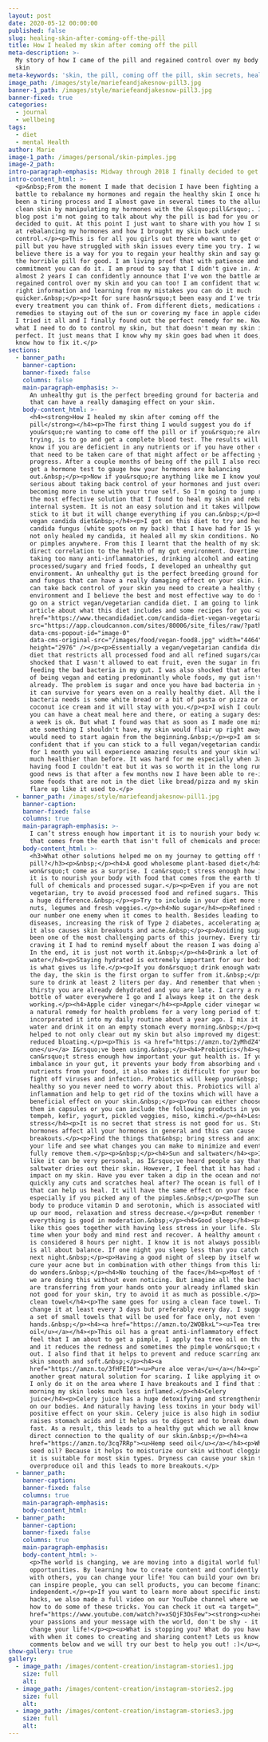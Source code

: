 ```yaml
---
layout: post
date: 2020-05-12 00:00:00
published: false
slug: healing-skin-after-coming-off-the-pill
title: How I healed my skin after coming off the pill
meta-description: >-
  My story of how I came of the pill and regained control over my body and my
  skin
meta-keywords: 'skin, the pill, coming off the pill, skin secrets, healthy skin, skin issues'
image_path: /images/style/mariefeandjakesnow-pill3.jpg
banner-1_path: /images/style/mariefeandjakesnow-pill3.jpg
banner-fixed: true
categories:
  - journal
  - wellbeing
tags:
  - diet
  - mental Health
author: Marie
image-1_path: /images/personal/skin-pimples.jpg
image-2_path:
intro-paragraph-emphasis: Midway through 2018 I finally decided to get off the pill once and for all
intro-content_html: >-
  <p>&nbsp;From the moment I made that decision I have been fighting a constant
  battle to rebalance my hormones and regain the healthy skin I once had. It has
  been a tiring process and I almost gave in several times to the allure of
  clean skin by manipulating my hormones with the &lsquo;pill&rsquo;. In this
  blog post i'm not going to talk about why the pill is bad for you or why I
  decided to quit. At this point I just want to share with you how I succeeded
  at rebalancing my hormones and how I brought my skin back under
  control.</p><p>This is for all you girls out there who want to get off the
  pill but you have struggled with skin issues every time you try. I want you to
  believe there is a way for you to regain your healthy skin and say goodbye to
  the horrible pill for good. I am living proof that with patience and
  commitment you can do it. I am proud to say that I didn't give in. After
  almost 2 years I can confidently announce that I've won the battle and
  regained control over my skin and you can too! I am confident that with the
  right information and learning from my mistakes you can do it much
  quicker.&nbsp;</p><p>It for sure hasn&rsquo;t been easy and I've tried almost
  every treatment you can think of. From different diets, medications and home
  remedies to staying out of the sun or covering my face in apple cider vinegar.
  I tried it all and I finally found out the perfect remedy for me. Now I know
  what I need to do to control my skin, but that doesn't mean my skin is always
  perfect. It just means that I know why my skin goes bad when it does, and I
  know how to fix it.</p>
sections:
  - banner_path:
    banner-caption:
    banner-fixed: false
    columns: false
    main-paragraph-emphasis: >-
      An unhealthy gut is the perfect breeding ground for bacteria and fungus
      that can have a really damaging effect on your skin.
    body-content_html: >-
      <h4><strong>How I healed my skin after coming off the
      pill</strong></h4><p>The first thing I would suggest you do if
      you&rsquo;re wanting to come off the pill or if you&rsquo;re already
      trying, is to go and get a complete blood test. The results will let you
      know if you are deficient in any nutrients or if you have other conditions
      that need to be taken care of that might affect or be affecting your
      progress. After a couple months of being off the pill I also recommend you
      get a hormone test to gauge how your hormones are balancing
      out.&nbsp;</p><p>Now if you&rsquo;re anything like me I know you&rsquo;re
      serious about taking back control of your hormones and just overall
      becoming more in tune with your true self. So I'm going to jump right into
      the most effective solution that I found to heal my skin and rebalance my
      internal system. It is not an easy solution and it takes willpower to
      stick to it but it will change everything if you can.&nbsp;</p><h4>The
      vegan candida diet&nbsp;</h4><p>I got on this diet to try and heal my
      candida fungus (white spots on my back) that I have had for 15 years. It
      not only healed my candida, it healed all my skin conditions. No more acne
      or pimples anywhere. From this I learnt that the health of my skin has a
      direct correlation to the health of my gut environment. Overtime from
      taking too many anti-inflammatories, drinking alcohol and eating
      processed/sugary and fried foods, I developed an unhealthy gut
      environment. An unhealthy gut is the perfect breeding ground for bacteria
      and fungus that can have a really damaging effect on your skin. Before you
      can take back control of your skin you need to create a healthy gut
      environment and I believe the best and most effective way to do this is to
      go on a strict vegan/vegetarian candida diet. I am going to link a great
      article about what this diet includes and some recipes for you <a
      href="https://www.thecandidadiet.com/candida-diet-vegan-vegetarian/"><strong><u>here</u></strong></a>!</p><p><img
      src="https://app.cloudcannon.com/sites/80006/site_files/raw/?path=images/food/vegan-food8.jpg&amp;timestamp=1589355827760"
      data-cms-popout-id="image-0"
      data-cms-original-src="/images/food/vegan-food8.jpg" width="4464"
      height="2976" /></p><p>Essentially a vegan/vegetarian candida diet is a
      diet that restricts all processed food and all refined sugars/carbs. I was
      shocked that I wasn't allowed to eat fruit, even the sugar in fruit was
      feeding the bad bacteria in my gut. I was also shocked that after 2 years
      of being vegan and eating predominantly whole foods, my gut isn't healthy
      already. The problem is sugar and once you have bad bacteria in your gut
      it can survive for years even on a really healthy diet. All the bad
      bacteria needs is some white bread or a bit of pasta or pizza or some
      coconut ice cream and it will stay with you.</p><p>I wish I could say that
      you can have a cheat meal here and there, or eating a sugary dessert once
      a week is ok. But what I found was that as soon as I made one mistake and
      ate something I shouldn't have, my skin would flair up right away and I
      would need to start again from the beginning.&nbsp;</p><p>I am so
      confident that if you can stick to a full vegan/vegetarian candida diet
      for 1 month you will experience amazing results and your skin will be so
      much healthier than before. It was hard for me especially when Jake was
      having food I couldn't eat but it was so worth it in the long run. The
      good news is that after a few months now I have been able to re-introduce
      some foods that are not in the diet like bread/pizza and my skin won't
      flare up like it used to.</p>
  - banner_path: /images/style/mariefeandjakesnow-pill1.jpg
    banner-caption:
    banner-fixed: false
    columns: true
    main-paragraph-emphasis: >-
      I can’t stress enough how important it is to nourish your body with food
      that comes from the earth that isn't full of chemicals and processed sugar
    body-content_html: >-
      <h3>What other solutions helped me on my journey to getting off the
      pill?</h3><p>&nbsp;</p><h4>A good wholesome plant-based diet</h4><p>This
      won&rsquo;t come as a surprise. I can&rsquo;t stress enough how important
      it is to nourish your body with food that comes from the earth that isn't
      full of chemicals and processed sugar.</p><p>Even if you are not vegan or
      vegetarian, try to avoid processed food and refined sugars. This will make
      a huge difference.&nbsp;</p><p>Try to include in your diet more seeds,
      nuts, legumes and fresh veggies.</p><h4>No sugar</h4><p>Refined sugar is
      our number one enemy when it comes to health. Besides leading to heart
      diseases, increasing the risk of Type 2 diabetes, accelerating aging, etc.
      it also causes skin breakouts and acne.&nbsp;</p><p>Avoiding sugar has
      been one of the most challenging parts of this journey. Every time I was
      craving it I had to remind myself about the reason I was doing all this.
      In the end, it is just not worth it.&nbsp;</p><h4>Drink a lot of
      water</h4><p>Staying hydrated is extremely important for our bodies. This
      is what gives us life.</p><p>If you don&rsquo;t drink enough water during
      the day, the skin is the first organ to suffer from it.&nbsp;</p><p>Make
      sure to drink at least 2 liters per day. And remember that when you feel
      thirsty you are already dehydrated and you are late. I carry a reusable
      bottle of water everywhere I go and I always keep it on the desk when I am
      working.</p><h4>Apple cider vinegar</h4><p>Apple cider vinegar was used as
      a natural remedy for health problems for a very long period of time. I
      incorporated it into my daily routine about a year ago. I mix it with
      water and drink it on an empty stomach every morning.&nbsp;</p><p>This has
      helped to not only clear out my skin but also improved my digestion and
      reduced bloating.</p><p>This is <a href="https://amzn.to/2yMhdZ4"><u>the
      one</u></a> I&rsquo;ve been using.&nbsp;</p><h4>Probiotics</h4><p>I
      can&rsquo;t stress enough how important your gut health is. If you have an
      imbalance in your gut, it prevents your body from absorbing and using the
      nutrients from your food, it also makes it difficult for your body to
      fight off viruses and infection. Probiotics will keep your&nbsp; gut
      healthy so you never need to worry about this. Probiotics will also reduce
      inflammation and help to get rid of the toxins which will have a
      beneficial effect on your skin.&nbsp;</p><p>You can either choose to buy
      them in capsules or you can include the following products in your diet:
      tempeh, kefir, yogurt, pickled veggies, miso, kimchi.</p><h4>Less
      stress</h4><p>It is no secret that stress is not good for us. Stress
      hormones affect all your hormones in general and this can cause
      breakouts.</p><p>Find the things that&nbsp; bring stress and anxiety into
      your life and see what changes you can make to minimize and eventually
      fully remove them.</p><p>&nbsp;</p><h4>Sun and saltwater</h4><p>I feel
      like it can be very personal, as I&rsquo;ve heard people say that
      saltwater dries out their skin. However, I feel that it has had a positive
      impact on my skin. Have you ever taken a dip in the ocean and noticed how
      quickly any cuts and scratches heal after? The ocean is full of bacteria
      that can help us heal. It will have the same effect on your face skin,
      especially if you picked any of the pimples.&nbsp;</p><p>The sun helps our
      body to produce vitamin D and serotonin, which is associated with lifting
      up our mood, relaxation and stress decrease.</p><p>But remember that
      everything is good in moderation.&nbsp;</p><h4>Good sleep</h4><p>I feel
      like this goes together with having less stress in your life. Sleep is the
      time when your body and mind rest and recover. A healthy amount of sleep
      is considered 8 hours per night. I know it is not always possible but it
      is all about balance. If one night you sleep less than you catch up the
      next night.&nbsp;</p><p>Having a good night of sleep by itself won&rsquo;t
      cure your acne but in combination with other things from this list, it can
      do wonders.&nbsp;</p><h4>No touching of the face</h4><p>Most of the time
      we are doing this without even noticing. But imagine all the bacteria you
      are transferring from your hands onto your already inflamed skin. This is
      not good for your skin, try to avoid it as much as possible.</p><h4>Use a
      clean towel</h4><p>The same goes for using a clean face towel. Try to
      change it at least every 3 days but preferably every day. I suggest buying
      a set of small towels that will be used for face only, not even for your
      hands.&nbsp;</p><h4><a href="https://amzn.to/2WOBkxL"><u>Tea tree
      oil</u></a></h4><p>This oil has a great anti-inflammatory effect. When I
      feel that I am about to get a pimple, I apply tea tree oil on that spot
      and it reduces the redness and sometimes the pimple won&rsquo;t even come
      out. I also find that it helps to prevent and reduce scarring and leave my
      skin smooth and soft.&nbsp;</p><h4><a
      href="https://amzn.to/3fHFEI0"><u>Pure aloe vera</u></a></h4><p>This is
      another great natural solution for scaring. I like applying it overnight.
      I only do it on the area where I have breakouts and I find that in the
      morning my skin looks much less inflamed.</p><h4>Celery
      juice</h4><p>Celery juice has a huge detoxifying and strengthening effect
      on our bodies. And naturally having less toxins in your body will have a
      positive effect on your skin. Celery juice is also high in sodium which
      raises stomach acids and it helps us to digest and to break down food
      fast. As a result, this leads to a healthy gut which we all know now has
      direct connection to the quality of our skin.&nbsp;</p><h4><a
      href="https://amzn.to/3cq7RRp"><u>Hemp seed oil</u></a></h4><p>Why hemp
      seed oil? Because it helps to moisturize our skin without clogging it and
      it is suitable for most skin types. Dryness can cause your skin to
      overproduce oil and this leads to more breakouts.</p>
  - banner_path:
    banner-caption:
    banner-fixed: false
    columns: true
    main-paragraph-emphasis:
    body-content_html:
  - banner_path:
    banner-caption:
    banner-fixed: false
    columns: true
    main-paragraph-emphasis:
    body-content_html: >-
      <p>The world is changing, we are moving into a digital world full of
      opportunities. By learning how to create content and confidently share
      with others, you can change your life! You can build your own brand, you
      can inspire people, you can sell products, you can become financially
      independent.</p><p>If you want to learn more about specific instagram
      hacks, we also made a full video on our YouTube channel where we show you
      how to do some of these tricks. You can check it out <a target="_blank"
      href="https://www.youtube.com/watch?v=xSQjF3OsFew"><strong><u>here</u></strong></a><strong><u>.</u></strong></p><p>Share
      your passions and your message with the world, don't be shy - it could
      change your life!</p><p><u>What is stopping you? What do you have trouble
      with when it comes to creating and sharing content? Lets us know in the
      comments below and we will try our best to help you out! :)</u></p>
show-gallery: true
gallery:
  - image_path: /images/content-creation/instagram-stories1.jpg
    size: full
    alt:
  - image_path: /images/content-creation/instagram-stories2.jpg
    size: full
    alt:
  - image_path: /images/content-creation/instagram-stories3.jpg
    size: full
    alt:
---
```


